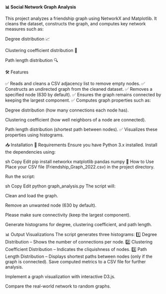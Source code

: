 **📊 Social Network Graph Analysis**

This project analyzes a friendship graph using NetworkX and Matplotlib. It cleans the dataset, constructs the graph, and computes key network measures such as:

Degree distribution 📈

Clustering coefficient distribution 🔄

Path length distribution 🔍

🛠 Features

✅ Reads and cleans a CSV adjacency list to remove empty nodes.
✅ Constructs an undirected graph from the cleaned dataset.
✅ Removes a specified node (630 by default).
✅ Ensures the graph remains connected by keeping the largest component.
✅ Computes graph properties such as:

Degree distribution (how many connections each node has).

Clustering coefficient (how well neighbors of a node are connected).

Path length distribution (shortest path between nodes).
✅ Visualizes these properties using histograms.

📥 Installation
🔹 Requirements
Ensure you have Python 3.x installed. Install the dependencies using:

sh
Copy
Edit
pip install networkx matplotlib pandas numpy
🚀 How to Use
Place your CSV file (Friendship_Graph_2022.csv) in the project directory.

Run the script:

sh
Copy
Edit
python graph_analysis.py
The script will:

Clean and load the graph.

Remove an unwanted node (630 by default).

Please make sure connectivity (keep the largest component).

Generate histograms for degree, clustering coefficient, and path length.

📊 Output Visualizations
The script generates three histograms:
1️⃣ Degree Distribution – Shows the number of connections per node.
2️⃣ Clustering Coefficient Distribution – Indicates the cliquishness of nodes.
3️⃣ Path Length Distribution – Displays shortest paths between nodes (only if the graph is connected).
Save computed metrics to a CSV file for further analysis.

Implement a graph visualization with interactive D3.js.

Compare the real-world network to random graphs.

